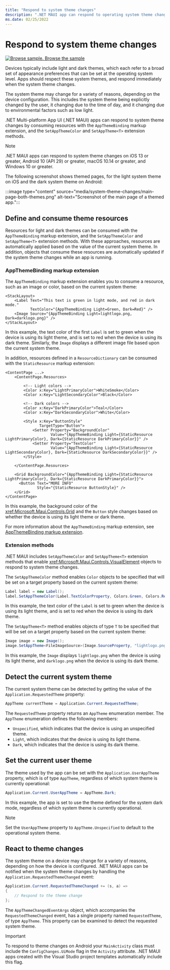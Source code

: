 ```yaml
---
title: "Respond to system theme changes"
description: ".NET MAUI app can respond to operating system theme changes by using the AppThemeBinding markup extension, and the SetAppThemeColor and SetAppTheme extension methods."
ms.date: 02/25/2022
---
```


# Respond to system theme changes

[![Browse sample.](~/media/code-sample.png) Browse the sample](/samples/dotnet/maui-samples/userinterface-systemthemes)

Devices typically include light and dark themes, which each refer to a broad set of appearance preferences that can be set at the operating system level. Apps should respect these system themes, and respond immediately when the system theme changes.

The system theme may change for a variety of reasons, depending on the device configuration. This includes the system theme being explicitly changed by the user, it changing due to the time of day, and it changing due to environmental factors such as low light.

.NET Multi-platform App UI (.NET MAUI) apps can respond to system theme changes by consuming resources with the `AppThemeBinding` markup extension, and the `SetAppThemeColor` and `SetAppTheme<T>`  extension methods.

> [!NOTE]
> .NET MAUI apps can respond to system theme changes on iOS 13 or greater, Android 10 (API 29) or greater, macOS 10.14 or greater, and Windows 10 or greater.

The following screenshot shows themed pages, for the light system theme on iOS and the dark system theme on Android:

:::image type="content" source="media/system-theme-changes/main-page-both-themes.png" alt-text="Screenshot of the main page of a themed app.":::

## Define and consume theme resources

Resources for light and dark themes can be consumed with the `AppThemeBinding` markup extension, and the `SetAppThemeColor` and `SetAppTheme<T>` extension methods. With these approaches, resources are automatically applied based on the value of the current system theme. In addition, objects that consume these resources are automatically updated if the system theme changes while an app is running.

### AppThemeBinding markup extension

The `AppThemeBinding` markup extension enables you to consume a resource, such as an image or color, based on the current system theme:

```xaml
<StackLayout>
    <Label Text="This text is green in light mode, and red in dark mode."
           TextColor="{AppThemeBinding Light=Green, Dark=Red}" />
    <Image Source="{AppThemeBinding Light=lightlogo.png, Dark=darklogo.png}" />
</StackLayout>
```

In this example, the text color of the first `Label` is set to green when the device is using its light theme, and is set to red when the device is using its dark theme. Similarly, the `Image` displays a different image file based upon the current system theme.

In addition, resources defined in a `ResourceDictionary` can be consumed with the `StaticResource` markup extension:

```xaml
<ContentPage ...>
    <ContentPage.Resources>

        <!-- Light colors -->
        <Color x:Key="LightPrimaryColor">WhiteSmoke</Color>
        <Color x:Key="LightSecondaryColor">Black</Color>

        <!-- Dark colors -->
        <Color x:Key="DarkPrimaryColor">Teal</Color>
        <Color x:Key="DarkSecondaryColor">White</Color>

        <Style x:Key="ButtonStyle"
               TargetType="Button">
            <Setter Property="BackgroundColor"
                    Value="{AppThemeBinding Light={StaticResource LightPrimaryColor}, Dark={StaticResource DarkPrimaryColor}}" />
            <Setter Property="TextColor"
                    Value="{AppThemeBinding Light={StaticResource LightSecondaryColor}, Dark={StaticResource DarkSecondaryColor}}" />
        </Style>

    </ContentPage.Resources>

    <Grid BackgroundColor="{AppThemeBinding Light={StaticResource LightPrimaryColor}, Dark={StaticResource DarkPrimaryColor}}">
      <Button Text="MORE INFO"
              Style="{StaticResource ButtonStyle}" />
    </Grid>    
</ContentPage>    
```

In this example, the background color of the <xref:Microsoft.Maui.Controls.Grid> and the `Button` style changes based on whether the device is using its light theme or dark theme.

For more information about the `AppThemeBinding` markup extension, see [AppThemeBinding markup extension](~/xaml/markup-extensions/consume.md#appthemebinding-markup-extension).

### Extension methods

.NET MAUI includes `SetAppThemeColor` and `SetAppTheme<T>` extension methods that enable <xref:Microsoft.Maui.Controls.VisualElement> objects to respond to system theme changes.

The `SetAppThemeColor` method enables `Color` objects to be specified that will be set on a target property based on the current system theme:

```csharp
Label label = new Label();
label.SetAppThemeColor(Label.TextColorProperty, Colors.Green, Colors.Red);
```

In this example, the text color of the `Label` is set to green when the device is using its light theme, and is set to red when the device is using its dark theme.

The `SetAppTheme<T>` method enables objects of type `T` to be specified that will be set on a target property based on the current system theme:

```csharp
Image image = new Image();
image.SetAppTheme<FileImageSource>(Image.SourceProperty, "lightlogo.png", "darklogo.png");
```

In this example, the `Image` displays `lightlogo.png` when the device is using its light theme, and `darklogo.png` when the device is using its dark theme.

## Detect the current system theme

The current system theme can be detected by getting the value of the `Application.RequestedTheme` property:

```csharp
AppTheme currentTheme = Application.Current.RequestedTheme;
```

The `RequestedTheme` property returns an `AppTheme` enumeration member. The `AppTheme` enumeration defines the following members:

- `Unspecified`, which indicates that the device is using an unspecified theme.
- `Light`, which indicates that the device is using its light theme.
- `Dark`, which indicates that the device is using its dark theme.

## Set the current user theme

The theme used by the app can be set with the `Application.UserAppTheme` property, which is of type `AppTheme`, regardless of which system theme is currently operational:

```csharp
Application.Current.UserAppTheme = AppTheme.Dark;
```

In this example, the app is set to use the theme defined for the system dark mode, regardless of which system theme is currently operational.

> [!NOTE]
> Set the `UserAppTheme` property to `AppTheme.Unspecified` to default to the operational system theme.

## React to theme changes

The system theme on a device may change for a variety of reasons, depending on how the device is configured. .NET MAUI apps can be notified when the system theme changes by handling the `Application.RequestedThemeChanged` event:

```csharp
Application.Current.RequestedThemeChanged += (s, a) =>
{
    // Respond to the theme change
};
```

The `AppThemeChangedEventArgs` object, which accompanies the `RequestedThemeChanged` event, has a single property named `RequestedTheme`, of type `AppTheme`. This property can be examined to detect the requested system theme.

> [!IMPORTANT]
> To respond to theme changes on Android your `MainActivity` class must include the `ConfigChanges.UiMode` flag in the `Activity` attribute. .NET MAUI apps created with the Visual Studio project templates automatically include this flag.
